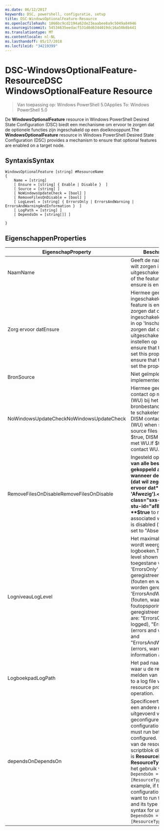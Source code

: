 ```yaml
---
ms.date: 06/12/2017
keywords: DSC, powershell, configuratie, setup
title: DSC-WindowsOptionalFeature-Resource
ms.openlocfilehash: 1866bc9cd2194a62de23eaabee8a9c5049a84946
ms.sourcegitcommit: 54534635eedacf531d8d6344019dc16a50b8b441
ms.translationtype: MT
ms.contentlocale: nl-NL
ms.lasthandoff: 05/17/2018
ms.locfileid: "34219399"
---
```

# <a name="dsc-windowsoptionalfeature-resource"></a><span data-ttu-id="af804-103">DSC-WindowsOptionalFeature-Resource</span><span class="sxs-lookup"><span data-stu-id="af804-103">DSC WindowsOptionalFeature Resource</span></span>

> <span data-ttu-id="af804-104">Van toepassing op: Windows PowerShell 5.0</span><span class="sxs-lookup"><span data-stu-id="af804-104">Applies To: Windows PowerShell 5.0</span></span>

<span data-ttu-id="af804-105">De **WindowsOptionalFeature** resource in Windows PowerShell Desired State Configuration (DSC) biedt een mechanisme om ervoor te zorgen dat de optionele functies zijn ingeschakeld op een doelknooppunt.</span><span class="sxs-lookup"><span data-stu-id="af804-105">The **WindowsOptionalFeature** resource in Windows PowerShell Desired State Configuration (DSC) provides a mechanism to ensure that optional features are enabled on a target node.</span></span>

## <a name="syntax"></a><span data-ttu-id="af804-106">Syntaxis</span><span class="sxs-lookup"><span data-stu-id="af804-106">Syntax</span></span>

```
WindowsOptionalFeature [string] #ResourceName
{
    Name = [string]
    [ Ensure = [string] { Enable | Disable }  ]
    [ Source = [string] ]
    [ NoWindowsUpdateCheck = [bool] ]
    [ RemoveFilesOnDisable = [bool] ]
    [ LogLevel = [string] { ErrorsOnly | ErrorsAndWarning | ErrorsAndWarningAndInformation }  ]
    [ LogPath = [string] ]
    [ DependsOn = [string[]] ]

}
```

## <a name="properties"></a><span data-ttu-id="af804-107">Eigenschappen</span><span class="sxs-lookup"><span data-stu-id="af804-107">Properties</span></span>

|  <span data-ttu-id="af804-108">Eigenschap</span><span class="sxs-lookup"><span data-stu-id="af804-108">Property</span></span>  |  <span data-ttu-id="af804-109">Beschrijving</span><span class="sxs-lookup"><span data-stu-id="af804-109">Description</span></span>   |
|---|---|
| <span data-ttu-id="af804-110">Naam</span><span class="sxs-lookup"><span data-stu-id="af804-110">Name</span></span>| <span data-ttu-id="af804-111">Geeft de naam van de functie die u wilt zorgen is ingeschakeld of uitgeschakeld.</span><span class="sxs-lookup"><span data-stu-id="af804-111">Indicates the name of the feature that you want to ensure is enabled or disabled.</span></span>|
| <span data-ttu-id="af804-112">Zorg ervoor dat</span><span class="sxs-lookup"><span data-stu-id="af804-112">Ensure</span></span>| <span data-ttu-id="af804-113">Hiermee geeft u op of de functie is ingeschakeld.</span><span class="sxs-lookup"><span data-stu-id="af804-113">Specifies whether the feature is enabled.</span></span> <span data-ttu-id="af804-114">Om ervoor te zorgen dat de functie is ingeschakeld, stel deze eigenschap in op 'Inschakelen' om ervoor te zorgen dat de functie is uitgeschakeld, de eigenschap instellen op 'Uitschakelen'.</span><span class="sxs-lookup"><span data-stu-id="af804-114">To ensure that the feature is enabled, set this property to "Enable" To ensure that the feature is disabled, set the property to "Disable".</span></span>|
| <span data-ttu-id="af804-115">Bron</span><span class="sxs-lookup"><span data-stu-id="af804-115">Source</span></span>| <span data-ttu-id="af804-116">Niet geïmplementeerd.</span><span class="sxs-lookup"><span data-stu-id="af804-116">Not implemented.</span></span>|
| <span data-ttu-id="af804-117">NoWindowsUpdateCheck</span><span class="sxs-lookup"><span data-stu-id="af804-117">NoWindowsUpdateCheck</span></span>| <span data-ttu-id="af804-118">Hiermee geeft u op of DISM neemt contact op met Windows Update (WU) bij het zoeken naar de bronbestanden van een functie in te schakelen.</span><span class="sxs-lookup"><span data-stu-id="af804-118">Specifies whether DISM contacts Windows Update (WU) when searching for the source files to enable a feature.</span></span> <span data-ttu-id="af804-119">Als $true, DISM niet contact opneemt met WU.</span><span class="sxs-lookup"><span data-stu-id="af804-119">If $true, DISM does not contact WU.</span></span>|
| <span data-ttu-id="af804-120">RemoveFilesOnDisable</span><span class="sxs-lookup"><span data-stu-id="af804-120">RemoveFilesOnDisable</span></span>| <span data-ttu-id="af804-121">Ingesteld op **$true** verwijderen van alle bestanden die zijn gekoppeld aan de functie wanneer deze is uitgeschakeld (dat wil zeggen, wanneer **Zorg ervoor dat** is ingesteld op 'Afwezig').</span><span class="sxs-lookup"><span data-stu-id="af804-121">Set to **$true** to remove all files associated with the feature when it is disabled (that is, when **Ensure** is set to "Absent").</span></span>|
| <span data-ttu-id="af804-122">Logniveau</span><span class="sxs-lookup"><span data-stu-id="af804-122">LogLevel</span></span>| <span data-ttu-id="af804-123">Het maximale uitvoerniveau op die wordt weergegeven in de logboeken.</span><span class="sxs-lookup"><span data-stu-id="af804-123">The maximum output level shown in the logs.</span></span> <span data-ttu-id="af804-124">De toegestane waarden zijn: 'ErrorsOnly' (alleen fouten worden geregistreerd), 'ErrorsAndWarning' (fouten en waarschuwingen worden geregistreerd), en 'ErrorsAndWarningAndInformation' (fouten, waarschuwingen en foutopsporingsinformatie worden geregistreerd).</span><span class="sxs-lookup"><span data-stu-id="af804-124">The accepted values are: "ErrorsOnly" (only errors are logged), "ErrorsAndWarning" (errors and warnings are logged), and "ErrorsAndWarningAndInformation" (errors, warnings, and debug information are logged).</span></span>|
| <span data-ttu-id="af804-125">Logboekpad</span><span class="sxs-lookup"><span data-stu-id="af804-125">LogPath</span></span>| <span data-ttu-id="af804-126">Het pad naar een logboekbestand waar u de resourceprovider aan te melden van de bewerking.</span><span class="sxs-lookup"><span data-stu-id="af804-126">The path to a log file where you want the resource provider to log the operation.</span></span>|
| <span data-ttu-id="af804-127">dependsOn</span><span class="sxs-lookup"><span data-stu-id="af804-127">DependsOn</span></span>| <span data-ttu-id="af804-128">Specificeert dat de configuratie van een andere resource moet worden uitgevoerd voordat deze bron is geconfigureerd.</span><span class="sxs-lookup"><span data-stu-id="af804-128">Specifies that the configuration of another resource must run before this resource is configured.</span></span> <span data-ttu-id="af804-129">Bijvoorbeeld, als de ID van de resourceconfiguratie scriptblok die u wilt uitvoeren eerst is __ResourceName__ en het type __ResourceType__, de syntaxis voor het gebruik van deze eigenschap is `DependsOn = "[ResourceType]ResourceName"`.</span><span class="sxs-lookup"><span data-stu-id="af804-129">For example, if the ID of the resource configuration script block that you want to run first is __ResourceName__ and its type is __ResourceType__, the syntax for using this property is `DependsOn = "[ResourceType]ResourceName"`.</span></span>|